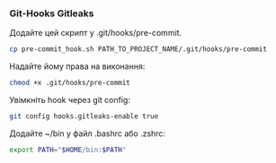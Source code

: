 ### Git-Hooks Gitleaks

Додайте цей скрипт у .git/hooks/pre-commit.
```sh
cp pre-commit_hook.sh PATH_TO_PROJECT_NAME/.git/hooks/pre-commit
```

Надайте йому права на виконання:
```sh
chmod +x .git/hooks/pre-commit
```

Увімкніть hook через git config:
```sh
git config hooks.gitleaks-enable true
```

Додайте ~/bin у файл .bashrc або .zshrc:
```sh
export PATH="$HOME/bin:$PATH"
```